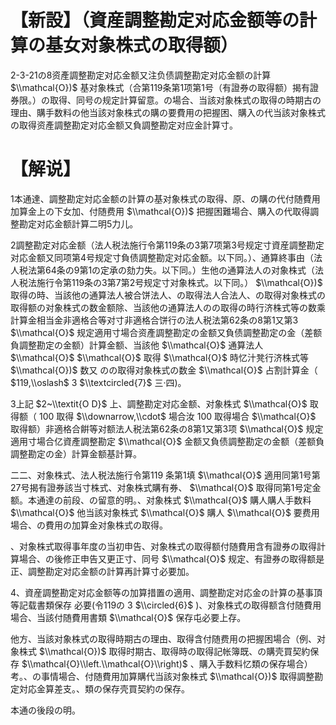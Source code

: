# 【新設】（資産調整勘定对応金额等の計算の基女对象株式の取得额）

2-3-21の8资產調整勘定对応金额又注负债調整勘定对応金额の計算 $\\mathcal{O})$ 基对象株式（合第119条第1项第1号（有證券の取得额）揭有證券限。）の取得、同号の规定計算留意。の場合、当該对象株式の取得の時期古の理由、購手数料の他当該对象株式の購の要費用の把握困、購入の代当該对象株式の取得资產調整勘定对応金额又負調整勘定对应金計算寸。

# 【解说】

1本通達、調整勘定対応金额の計算の基对象株式の取得、原、の購の代付随費用加算金上の下女加、付随费用 $\\mathcal{O})$ 把握困難場合、購入の代取得調整勘定对応金额計算二明5力儿。

2調整勘定对応金额（法人税法施行令第119条の3第7项第3号规定寸資産調整勘定对応金额又同项第4号规定寸負债調整勘定对応金额。以下同。）、通算終事由（法人税法第64条の9第1の定承の劾力失。以下同。）生他の通算法人の对象株式（法人税法施行令第119条の3第7第2号规定寸对象株式。以下同。） $\\mathcal{O})$ 取得の時、当該他の通算法人被合饼法人、の取得法人合法人、の取得对象株式の取得额の对象株式の数金额除、当該他の通算法人のの取得の時行济株式等の数乘計算金相当金非適格合等对寸非適格合饼行の法人税法第62条の8第1又第3 $\\mathcal{O}$ 规定適用寸場合资產調整勘定の金额又負债調整勘定の金（差额負調整勘定の金额）計算金额、当該他 $\\mathcal{O}$ 通算法人 $\\mathcal{O}$ $\\mathcal{O}$ 取得 $\\mathcal{O}$ 時忆汁凳行济株式等 $\\mathcal{O})$ 数又 のの取得对象株式の数金 $\\mathcal{O}$ 占割計算金（ $119,\\oslash$ 3 $\\textcircled{7}$ 三·四)。

3上記 $2~\\textit{O D}$ 上、調整勘定对応金额、对象株式 $\\mathcal{O}$ 取得额（ $100%$ 取得 $\\downarrow,\\cdot$ 場合汝 $100%$ 取得場合 $\\mathcal{O}$ 取得额）非適格合餠等对额法人税法第62条の8第1又第3项 $\\mathcal{O}$ 规定適用寸場合亿資產調整勘定 $\\mathcal{O}$ 金额又負债調整勘定の金额（差额負調整勘定の金）計算金额基計算。

二二、对象株式、法人税法施行令第119 条第1填 $\\mathcal{O}$ 適用同第1号第27号揭有證券該当寸株式、对象株式購有券、 $\\mathcal{O}$ 取得同第1号定金额。本通達の前段、の留意的明。、对象株式 $\\mathcal{O}$ 購人購人手数料 $\\mathcal{O}$ 他当該对象株式 $\\mathcal{O}$ 購人 $\\mathcal{O}$ 要费用場合、の費用の加算金对象株式の取得。

、对象株式取得事年度の当初申告、对象株式の取得额付随費用含有證券の取得計算場合、の後修正申告又更正寸、同号 $\\mathcal{O}$ 规定、有證券の取得额是正、調整勘定对応金额の計算再計算寸必要加。

4、資産調整勘定对応金额等の加算措置の適用、調整勘定对応金の計算の基事頂等記载書類保存 必要(令119の 3 $\\circled{6}$ )、对象株式の取得额含付随費用場合、当該付随費用書類 $\\mathcal{O}$ 保存屯必要上存。

他方、当該对象株式の取得時期古の理由、取得含付随费用の把握困場合（例、对象株式 $\\mathcal{O})$ 取得时期古、取得時の取得記帐簿既、の購壳買契約保存 $\\mathcal{O}\\left.\\mathcal{O}\\right)$ 、購入手数料忆類の保存場合）考。、の事情場合、付随費用加算購代当該对象株式 $\\mathcal{O})$ 取得調整勘定対応金算差支。、類の保存壳買契約の保存。

本通の後段の明。